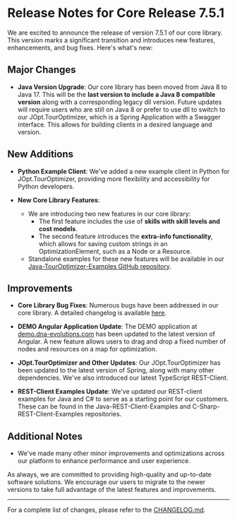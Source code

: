 # Release Notes for Core Release 7.5.1

We are excited to announce the release of version 7.5.1 of our core library. This version marks a significant transition and introduces new features, enhancements, and bug fixes. Here's what's new:

## Major Changes
- **Java Version Upgrade**: Our core library has been moved from Java 8 to Java 17. This will be the **last version to include a Java 8 compatible version** along with a corresponding legacy dll version. Future updates will require users who are still on Java 8 or prefer to use dll to switch to our JOpt.TourOptimizer, which is a Spring Application with a Swagger interface. This allows for building clients in a desired language and version.

## New Additions
- **Python Example Client**: We've added a new example client in Python for JOpt.TourOptimizer, providing more flexibility and accessibility for Python developers.

- **New Core Library Features**:
  - We are introducing two new features in our core library:
    - The first feature includes the use of **skills with skill levels and cost models**. 
    - The second feature introduces the **extra-info functionality**, which allows for saving custom strings in an OptimizationElement, such as a Node or a Resource.
  - Standalone examples for these new features will be available in our [Java-TourOptimizer-Examples GitHub repository](https://github.com/DNA-Evolutions/Java-TourOptimizer-Examples).

## Improvements
- **Core Library Bug Fixes**: Numerous bugs have been addressed in our core library. A detailed changelog is available [here](https://github.com/DNA-Evolutions/Java-TourOptimizer-Examples/blob/master/CHANGELOG.md).

- **DEMO Angular Application Update**: The DEMO application at [demo.dna-evolutions.com](https://demo.dna-evolutions.com/) has been updated to the latest version of Angular. A new feature allows users to drag and drop a fixed number of nodes and resources on a map for optimization.

- **JOpt.TourOptimizer and Other Updates**: Our JOpt.TourOptimizer has been updated to the latest version of Spring, along with many other dependencies. We've also introduced our latest TypeScript REST-Client.

- **REST-Client Examples Update**: We've updated our REST-client examples for Java and C# to serve as a starting point for our customers. These can be found in the Java-REST-Client-Examples and C-Sharp-REST-Client-Examples repositories.

## Additional Notes
- We've made many other minor improvements and optimizations across our platform to enhance performance and user experience.

As always, we are committed to providing high-quality and up-to-date software solutions. We encourage our users to migrate to the newer versions to take full advantage of the latest features and improvements.

---
For a complete list of changes, please refer to the [CHANGELOG.md](https://github.com/DNA-Evolutions/Java-TourOptimizer-Examples/blob/master/CHANGELOG.md).
